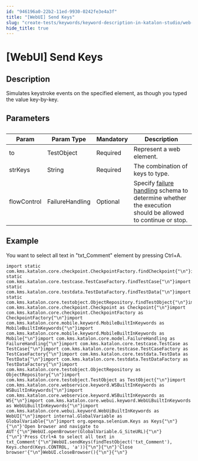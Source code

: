 ```yaml
---
id: "946196a0-22b2-11ed-9930-0242fe3e4a3f"
title: "[WebUI] Send Keys"
slug: "create-tests/keywords/keyword-description-in-katalon-studio/web-ui-keywords/webui-send-keys"
hide_title: true
---
```


# <a id="id_0" class="anchor_top_offset"/><a id="ariaid-title1" class="anchor_top_offset"/>[WebUI] Send Keys


## <a id="id_0__id_1" class="anchor_top_offset"/>Description 

              
<p xmlns="http://www.w3.org/1999/xhtml" className="p">Simulates keystroke events on the specified element, as though   you typed the value key-by-key. </p> 
      

## <a id="id_0__id_2" class="anchor_top_offset"/>Parameters 

              
<table xmlns="http://www.w3.org/1999/xhtml" className="table anchor_top_offset" id="id_0__5ab6e883-2bbb-429b-adc5-fab2d36956ad"><caption /><thead className="thead"><tr className><th className="entry anchor_top_offset" id="id_0__5ab6e883-2bbb-429b-adc5-fab2d36956ad__entry__1">Param</th><th className="entry anchor_top_offset" id="id_0__5ab6e883-2bbb-429b-adc5-fab2d36956ad__entry__2">Param Type</th><th className="entry anchor_top_offset" id="id_0__5ab6e883-2bbb-429b-adc5-fab2d36956ad__entry__3">Mandatory</th><th className="entry anchor_top_offset" id="id_0__5ab6e883-2bbb-429b-adc5-fab2d36956ad__entry__4">Description</th></tr></thead><tbody className="tbody"><tr className><td className="entry" headers="id_0__5ab6e883-2bbb-429b-adc5-fab2d36956ad__entry__1 id_0__5ab6e883-2bbb-429b-adc5-fab2d36956ad__entry__2 id_0__5ab6e883-2bbb-429b-adc5-fab2d36956ad__entry__3 id_0__5ab6e883-2bbb-429b-adc5-fab2d36956ad__entry__4 ">to</td><td className="entry" headers="id_0__5ab6e883-2bbb-429b-adc5-fab2d36956ad__entry__1 id_0__5ab6e883-2bbb-429b-adc5-fab2d36956ad__entry__2 id_0__5ab6e883-2bbb-429b-adc5-fab2d36956ad__entry__3 id_0__5ab6e883-2bbb-429b-adc5-fab2d36956ad__entry__4 ">TestObject</td><td className="entry" headers="id_0__5ab6e883-2bbb-429b-adc5-fab2d36956ad__entry__1 id_0__5ab6e883-2bbb-429b-adc5-fab2d36956ad__entry__2 id_0__5ab6e883-2bbb-429b-adc5-fab2d36956ad__entry__3 id_0__5ab6e883-2bbb-429b-adc5-fab2d36956ad__entry__4 ">Required</td><td className="entry" headers="id_0__5ab6e883-2bbb-429b-adc5-fab2d36956ad__entry__1 id_0__5ab6e883-2bbb-429b-adc5-fab2d36956ad__entry__2 id_0__5ab6e883-2bbb-429b-adc5-fab2d36956ad__entry__3 id_0__5ab6e883-2bbb-429b-adc5-fab2d36956ad__entry__4 ">Represent a web element.</td></tr><tr className><td className="entry" headers="id_0__5ab6e883-2bbb-429b-adc5-fab2d36956ad__entry__1 id_0__5ab6e883-2bbb-429b-adc5-fab2d36956ad__entry__2 id_0__5ab6e883-2bbb-429b-adc5-fab2d36956ad__entry__3 id_0__5ab6e883-2bbb-429b-adc5-fab2d36956ad__entry__4 ">strKeys</td><td className="entry" headers="id_0__5ab6e883-2bbb-429b-adc5-fab2d36956ad__entry__1 id_0__5ab6e883-2bbb-429b-adc5-fab2d36956ad__entry__2 id_0__5ab6e883-2bbb-429b-adc5-fab2d36956ad__entry__3 id_0__5ab6e883-2bbb-429b-adc5-fab2d36956ad__entry__4 ">String</td><td className="entry" headers="id_0__5ab6e883-2bbb-429b-adc5-fab2d36956ad__entry__1 id_0__5ab6e883-2bbb-429b-adc5-fab2d36956ad__entry__2 id_0__5ab6e883-2bbb-429b-adc5-fab2d36956ad__entry__3 id_0__5ab6e883-2bbb-429b-adc5-fab2d36956ad__entry__4 ">Required</td><td className="entry" headers="id_0__5ab6e883-2bbb-429b-adc5-fab2d36956ad__entry__1 id_0__5ab6e883-2bbb-429b-adc5-fab2d36956ad__entry__2 id_0__5ab6e883-2bbb-429b-adc5-fab2d36956ad__entry__3 id_0__5ab6e883-2bbb-429b-adc5-fab2d36956ad__entry__4 ">The combination of keys to type.</td></tr><tr className><td className="entry" headers="id_0__5ab6e883-2bbb-429b-adc5-fab2d36956ad__entry__1 id_0__5ab6e883-2bbb-429b-adc5-fab2d36956ad__entry__2 id_0__5ab6e883-2bbb-429b-adc5-fab2d36956ad__entry__3 id_0__5ab6e883-2bbb-429b-adc5-fab2d36956ad__entry__4 ">flowControl</td><td className="entry" headers="id_0__5ab6e883-2bbb-429b-adc5-fab2d36956ad__entry__1 id_0__5ab6e883-2bbb-429b-adc5-fab2d36956ad__entry__2 id_0__5ab6e883-2bbb-429b-adc5-fab2d36956ad__entry__3 id_0__5ab6e883-2bbb-429b-adc5-fab2d36956ad__entry__4 ">FailureHandling</td><td className="entry" headers="id_0__5ab6e883-2bbb-429b-adc5-fab2d36956ad__entry__1 id_0__5ab6e883-2bbb-429b-adc5-fab2d36956ad__entry__2 id_0__5ab6e883-2bbb-429b-adc5-fab2d36956ad__entry__3 id_0__5ab6e883-2bbb-429b-adc5-fab2d36956ad__entry__4 ">Optional</td><td className="entry" headers="id_0__5ab6e883-2bbb-429b-adc5-fab2d36956ad__entry__1 id_0__5ab6e883-2bbb-429b-adc5-fab2d36956ad__entry__2 id_0__5ab6e883-2bbb-429b-adc5-fab2d36956ad__entry__3 id_0__5ab6e883-2bbb-429b-adc5-fab2d36956ad__entry__4 ">Specify <a className="xref" href="/docs/maintain/configure-failure-handling-settings-in-katalon-studio">failure handling</a> schema to         determine whether the execution should be allowed to continue or         stop.</td></tr></tbody></table> 
      

## <a id="id_0__id_3" class="anchor_top_offset"/>Example 

              
<p xmlns="http://www.w3.org/1999/xhtml" className="p">You want to select all text in "txt_Comment" element by   pressing Ctrl+A.</p> 
              
<pre xmlns="http://www.w3.org/1999/xhtml" className="pre codeblock"><code>import static com.kms.katalon.core.checkpoint.CheckpointFactory.findCheckpoint{"\n"}import static com.kms.katalon.core.testcase.TestCaseFactory.findTestCase{"\n"}import static com.kms.katalon.core.testdata.TestDataFactory.findTestData{"\n"}import static com.kms.katalon.core.testobject.ObjectRepository.findTestObject{"\n"}import com.kms.katalon.core.checkpoint.Checkpoint as Checkpoint{"\n"}import com.kms.katalon.core.checkpoint.CheckpointFactory as CheckpointFactory{"\n"}import com.kms.katalon.core.mobile.keyword.MobileBuiltInKeywords as MobileBuiltInKeywords{"\n"}import com.kms.katalon.core.mobile.keyword.MobileBuiltInKeywords as Mobile{"\n"}import com.kms.katalon.core.model.FailureHandling as FailureHandling{"\n"}import com.kms.katalon.core.testcase.TestCase as TestCase{"\n"}import com.kms.katalon.core.testcase.TestCaseFactory as TestCaseFactory{"\n"}import com.kms.katalon.core.testdata.TestData as TestData{"\n"}import com.kms.katalon.core.testdata.TestDataFactory as TestDataFactory{"\n"}import com.kms.katalon.core.testobject.ObjectRepository as ObjectRepository{"\n"}import com.kms.katalon.core.testobject.TestObject as TestObject{"\n"}import com.kms.katalon.core.webservice.keyword.WSBuiltInKeywords as WSBuiltInKeywords{"\n"}import com.kms.katalon.core.webservice.keyword.WSBuiltInKeywords as WS{"\n"}import com.kms.katalon.core.webui.keyword.WebUiBuiltInKeywords as WebUiBuiltInKeywords{"\n"}import com.kms.katalon.core.webui.keyword.WebUiBuiltInKeywords as WebUI{"\n"}import internal.GlobalVariable as GlobalVariable{"\n"}import org.openqa.selenium.Keys as Keys{"\n"}{"\n"}'Open browser and navigate to AUT'{"\n"}WebUI.openBrowser(GlobalVariable.G_SiteURL){"\n"}{"\n"}'Press Ctrl+A to select all text in txt_Comment'{"\n"}WebUI.sendKeys(findTestObject('txt_Comment'), Keys.chord(Keys.CONTROL, 'a')){"\n"}{"\n"}'Close browser'{"\n"}WebUI.closeBrowser(){"\n"}{"\n"}</code></pre> 
            
